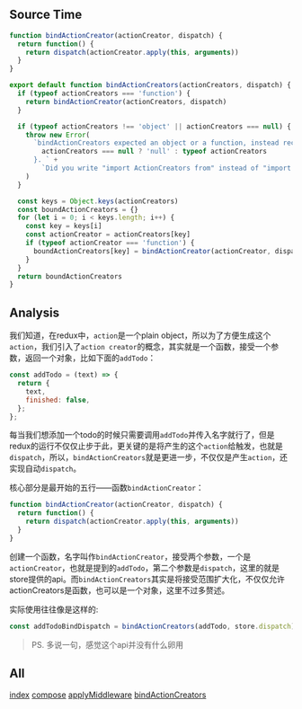 ## Source Time
```javascript
function bindActionCreator(actionCreator, dispatch) {
  return function() {
    return dispatch(actionCreator.apply(this, arguments))
  }
}

export default function bindActionCreators(actionCreators, dispatch) {
  if (typeof actionCreators === 'function') {
    return bindActionCreator(actionCreators, dispatch)
  }

  if (typeof actionCreators !== 'object' || actionCreators === null) {
    throw new Error(
      `bindActionCreators expected an object or a function, instead received ${
        actionCreators === null ? 'null' : typeof actionCreators
      }. ` +
        `Did you write "import ActionCreators from" instead of "import * as ActionCreators from"?`
    )
  }

  const keys = Object.keys(actionCreators)
  const boundActionCreators = {}
  for (let i = 0; i < keys.length; i++) {
    const key = keys[i]
    const actionCreator = actionCreators[key]
    if (typeof actionCreator === 'function') {
      boundActionCreators[key] = bindActionCreator(actionCreator, dispatch)
    }
  }
  return boundActionCreators
}
```

## Analysis
我们知道，在redux中，`action`是一个plain object，所以为了方便生成这个`action`，我们引入了`action creator`的概念，其实就是一个函数，接受一个参数，返回一个对象，比如下面的`addTodo`：

```javascript
const addTodo = (text) => {
  return {
    text,
    finished: false,
  };
};
```

每当我们想添加一个todo的时候只需要调用`addTodo`并传入名字就行了，但是redux的运行不仅仅止步于此，更关键的是将产生的这个`action`给触发，也就是`dispatch`，所以，`bindActionCreators`就是更进一步，不仅仅是产生`action`，还实现自动`dispatch`。

核心部分是最开始的五行——函数`bindActionCreator`：

```javascript
function bindActionCreator(actionCreator, dispatch) {
  return function() {
    return dispatch(actionCreator.apply(this, arguments))
  }
}
```

创建一个函数，名字叫作`bindActionCreator`，接受两个参数，一个是`actionCreator`，也就是提到的`addTodo`，第二个参数是`dispatch`，这里的就是store提供的api。而`bindActionCreators`其实是将接受范围扩大化，不仅仅允许actionCreators是函数，也可以是一个对象，这里不过多赘述。

实际使用往往像是这样的:

```javascript
const addTodoBindDispatch = bindActionCreators(addTodo, store.dispatch);
```

> PS. 多说一句，感觉这个api并没有什么卵用

## All
[index](./index.md)
[compose](./compose.md)
[applyMiddleware](./applyMiddleware.md)
[bindActionCreators](./bindActionCreators.md)